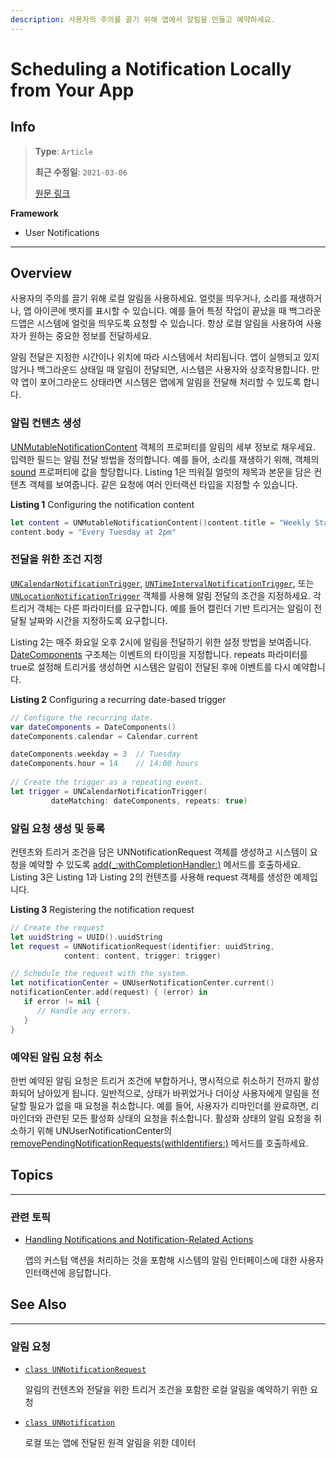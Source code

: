 ```yaml
---
description: 사용자의 주의를 끌기 위해 앱에서 알림을 만들고 예약하세요.
---
```


# Scheduling a Notification Locally from Your App

## Info
> **Type**: `Article`
>
> **최근 수정일**: `2021-03-06`
>
> [원문 링크](https://developer.apple.com/documentation/usernotifications/scheduling_a_notification_locally_from_your_app)

**Framework**

- User Notifications

---

## Overview

사용자의 주의를 끌기 위해 로컬 알림을 사용하세요. 얼럿을 띄우거나, 소리를 재생하거나, 앱 아이콘에 뱃지를 표시할 수 있습니다. 예를 들어 특정 작업이 끝났을 때 백그라운드앱은 시스템에 얼럿을 띄우도록 요청할 수 있습니다. 항상 로컬 알림을 사용하여 사용자가 원하는 중요한 정보를 전달하세요.

알림 전달은 지정한 시간이나 위치에 따라 시스템에서 처리됩니다. 앱이 실행되고 있지 않거나 백그라운드 상태일 때 알림이 전달되면, 시스템은 사용자와 상호작용합니다. 만약 앱이 포어그라운드 상태라면 시스템은 앱에게 알림을 전달해 처리할 수 있도록 합니다.

### 알림 컨텐츠 생성

[UNMutableNotificationContent](https://developer.apple.com/documentation/usernotifications/unmutablenotificationcontent) 객체의 프로퍼티를 알림의 세부 정보로 채우세요. 입력한 필드는 알림 전달 방법을 정의합니다. 예를 들어, 소리를 재생하기 위해, 객체의 [sound](https://developer.apple.com/documentation/usernotifications/unnotificationcontent/1649871-sound) 프로퍼티에 값을 할당합니다. Listing 1은 띄워질 얼럿의 제목과 본문을 담은 컨텐츠 객체를 보여줍니다. 같은 요청에 여러 인터랙션 타입을 지정할 수 있습니다.

**Listing 1** Configuring the notification content

```swift
let content = UNMutableNotificationContent()content.title = "Weekly Staff Meeting"
content.body = "Every Tuesday at 2pm"
```

### 전달을 위한 조건 지정

[`UNCalendarNotificationTrigger`](https://developer.apple.com/documentation/usernotifications/uncalendarnotificationtrigger), [`UNTimeIntervalNotificationTrigger`](https://developer.apple.com/documentation/usernotifications/untimeintervalnotificationtrigger), 또는 [`UNLocationNotificationTrigger`](https://developer.apple.com/documentation/usernotifications/unlocationnotificationtrigger) 객체를 사용해 알림 전달의 조건을 지정하세요. 각 트리거 객체는 다른 파라미터를 요구합니다. 예를 들어 캘린더 기반 트리거는 알림이 전달될 날짜와 시간을 지정하도록 요구합니다.

Listing 2는 매주 화요일 오후 2시에 알림을 전달하기 위한 설정 방법을 보여줍니다. [DateComponents](https://developer.apple.com/documentation/foundation/datecomponents) 구조체는 이벤트의 타이밍을 지정합니다. repeats 파라미터를 true로 설정해 트리거를 생성하면 시스템은 알림이 전달된 후에 이벤트를 다시 예약합니다.

**Listing 2** Configuring a recurring date-based trigger

```swift
// Configure the recurring date.
var dateComponents = DateComponents()
dateComponents.calendar = Calendar.current

dateComponents.weekday = 3  // Tuesday
dateComponents.hour = 14    // 14:00 hours
   
// Create the trigger as a repeating event.    
let trigger = UNCalendarNotificationTrigger(
         dateMatching: dateComponents, repeats: true)
```

### 알림 요청 생성 및 등록

컨텐츠와 트리거 조건을 담은 UNNotificationRequest 객체를 생성하고 시스템이 요청을 예약할 수 있도록 [add(_:withCompletionHandler:)](https://developer.apple.com/documentation/usernotifications/unusernotificationcenter/1649508-add) 메서드를 호출하세요. Listing 3은 Listing 1과 Listing 2의 컨텐츠를 사용해 request 객체를 생성한 예제입니다.

**Listing 3** Registering the notification request

```swift
// Create the request
let uuidString = UUID().uuidString
let request = UNNotificationRequest(identifier: uuidString, 
            content: content, trigger: trigger)

// Schedule the request with the system.
let notificationCenter = UNUserNotificationCenter.current()
notificationCenter.add(request) { (error) in
   if error != nil {
      // Handle any errors.
   }
}
```

### 예약된 알림 요청 취소

한번 예약된 알림 요청은 트리거 조건에 부합하거나, 명시적으로 취소하기 전까지 활성화되어 남아있게 됩니다. 일반적으로, 상태가 바뀌었거나 더이상 사용자에게 알림을 전달할 필요가 없을 때 요청을 취소합니다. 예를 들어, 사용자가 리마인더를 완료하면, 리마인더와 관련된 모든 활성화 상태의 요청을 취소합니다. 활성화 상태의 알림 요청을 취소하기 위해 UNUserNotificationCenter의 [removePendingNotificationRequests(withIdentifiers:)](https://developer.apple.com/documentation/usernotifications/unusernotificationcenter/1649517-removependingnotificationrequest) 메서드를 호출하세요.

## Topics

---

### 관련 토픽

- [Handling Notifications and Notification-Related Actions](https://developer.apple.com/documentation/usernotifications/handling_notifications_and_notification-related_actions)

  앱의 커스텀 액션을 처리하는 것을 포함해 시스템의 알림 인터페이스에 대한 사용자 인터랙션에 응답합니다.

## See Also

---

### 알림 요청

- [`class UNNotificationRequest`](https://developer.apple.com/documentation/usernotifications/unnotificationrequest)

  알림의 컨텐츠와 전달을 위한 트리거 조건을 포함한 로컬 알림을 예약하기 위한 요청

- [`class UNNotification`](https://developer.apple.com/documentation/usernotifications/unnotification)

  로컬 또는 앱에 전달된 원격 알림을 위한 데이터

